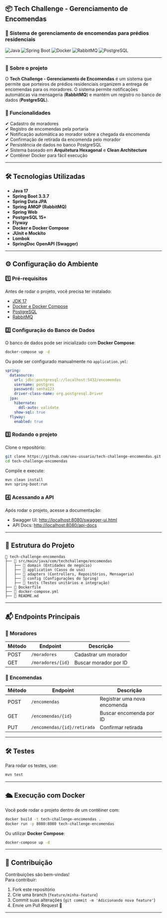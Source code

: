 ## **📦 Tech Challenge - Gerenciamento de Encomendas**
### 🏢 Sistema de gerenciamento de encomendas para prédios residenciais

![Java](https://img.shields.io/badge/Java-17-blue) ![Spring Boot](https://img.shields.io/badge/Spring%20Boot-3.3.7-brightgreen) ![Docker](https://img.shields.io/badge/Docker-✔-blue) ![RabbitMQ](https://img.shields.io/badge/RabbitMQ-✔-orange) ![PostgreSQL](https://img.shields.io/badge/PostgreSQL-✔-blue)

---

### **📌 Sobre o projeto**
O **Tech Challenge - Gerenciamento de Encomendas** é um sistema que permite que porteiros de prédios residenciais organizem a entrega de encomendas para os moradores. O sistema permite notificações automáticas via mensageria (**RabbitMQ**) e mantém um registro no banco de dados (**PostgreSQL**).  

### **🚀 Funcionalidades**
✔ Cadastro de moradores  
✔ Registro de encomendas pela portaria  
✔ Notificação automática ao morador sobre a chegada da encomenda  
✔ Confirmação de retirada da encomenda pelo morador  
✔ Persistência de dados no banco PostgreSQL  
✔ Sistema baseado em **Arquitetura Hexagonal** e **Clean Architecture**  
✔ Contêiner Docker para fácil execução  

---

## **🛠 Tecnologias Utilizadas**
- **Java 17**
- **Spring Boot 3.3.7**
- **Spring Data JPA**
- **Spring AMQP (RabbitMQ)**
- **Spring Web**
- **PostgreSQL 15+**
- **Flyway**
- **Docker e Docker Compose**
- **JUnit e Mockito**
- **Lombok**
- **SpringDoc OpenAPI (Swagger)**

---

## **⚙️ Configuração do Ambiente**
### **1️⃣ Pré-requisitos**
Antes de rodar o projeto, você precisa ter instalado:
- [JDK 17](https://adoptium.net/)
- [Docker e Docker Compose](https://www.docker.com/)
- [PostgreSQL](https://www.postgresql.org/download/)
- [RabbitMQ](https://www.rabbitmq.com/download.html)

### **2️⃣ Configuração do Banco de Dados**
O banco de dados pode ser inicializado com **Docker Compose**:
```bash
docker-compose up -d
```
Ou pode ser configurado manualmente no `application.yml`:
```yaml
spring:
  datasource:
    url: jdbc:postgresql://localhost:5432/encomendas
    username: postgres
    password: senha123
    driver-class-name: org.postgresql.Driver
  jpa:
    hibernate:
      ddl-auto: validate
    show-sql: true
  flyway:
    enabled: true
```

### **3️⃣ Rodando o projeto**
Clone o repositório:
```bash
git clone https://github.com/seu-usuario/tech-challenge-encomendas.git
cd tech-challenge-encomendas
```
Compile e execute:
```bash
mvn clean install
mvn spring-boot:run
```

### **4️⃣ Acessando a API**
Após rodar o projeto, acesse a documentação:
- Swagger UI: [http://localhost:8080/swagger-ui.html](http://localhost:8080/swagger-ui.html)
- API Docs: [http://localhost:8080/api-docs](http://localhost:8080/api-docs)

---

## **📌 Estrutura do Projeto**
```
📂 tech-challenge-encomendas
├── 📂 src/main/java/com/techchallenge/encomendas
│   ├── 📂 domain (Entidades de negócio)
│   ├── 📂 application (Casos de uso)
│   ├── 📂 adapters (Controllers, Repositórios, Mensageria)
│   ├── 📂 config (Configurações do Spring)
│   ├── 📂 tests (Testes unitários e integração)
├── 📄 Dockerfile
├── 📄 docker-compose.yml
├── 📄 README.md
```

---

## **📬 Endpoints Principais**
### **🔹 Moradores**
| Método | Endpoint          | Descrição                 |
|--------|------------------|--------------------------|
| POST   | `/moradores`      | Cadastrar um morador     |
| GET    | `/moradores/{id}` | Buscar morador por ID    |

### **🔹 Encomendas**
| Método | Endpoint          | Descrição                      |
|--------|------------------|--------------------------------|
| POST   | `/encomendas`      | Registrar uma nova encomenda  |
| GET    | `/encomendas/{id}` | Buscar encomenda por ID       |
| PUT    | `/encomendas/{id}/retirada` | Confirmar retirada |

---

## **🛠 Testes**
Para rodar os testes, use:
```bash
mvn test
```

---

## **🛳 Execução com Docker**
Você pode rodar o projeto dentro de um contêiner com:
```bash
docker build -t tech-challenge-encomendas .
docker run -p 8080:8080 tech-challenge-encomendas
```
Ou utilizar **Docker Compose**:
```bash
docker-compose up -d
```

---

## **📌 Contribuição**
Contribuições são bem-vindas!  
Para contribuir:
1. Fork este repositório
2. Crie uma branch (`feature/minha-feature`)
3. Commit suas alterações (`git commit -m 'Adicionando nova feature'`)
4. Envie um Pull Request 🚀

---

